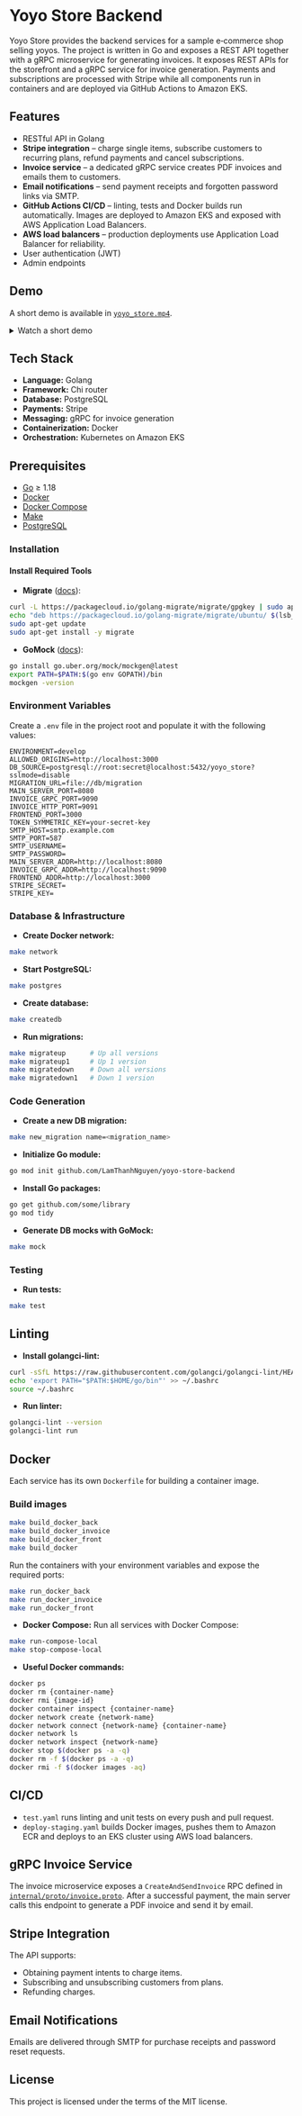 # Yoyo Store Backend

Yoyo Store provides the backend services for a sample e‑commerce shop selling yoyos. The project is written in Go and exposes a REST API together with a gRPC microservice for generating invoices.
It exposes REST APIs for the storefront and a gRPC service for invoice generation. Payments and subscriptions are processed with Stripe while all components run in containers and are deployed via GitHub Actions to Amazon EKS.
## Features

- RESTful API in Golang
- **Stripe integration** – charge single items, subscribe customers to recurring plans, refund payments and cancel subscriptions.
- **Invoice service** – a dedicated gRPC service creates PDF invoices and emails them to customers.
- **Email notifications** – send payment receipts and forgotten password links via SMTP.
- **GitHub Actions CI/CD** – linting, tests and Docker builds run automatically. Images are deployed to Amazon EKS and exposed with AWS Application Load Balancers.
- **AWS load balancers** – production deployments use Application Load Balancer for reliability.
- User authentication (JWT)
- Admin endpoints

## Demo

A short demo is available in [`yoyo_store.mp4`](yoyo_store.mp4).
<details>
<summary>Watch a short demo</summary>

<video src="yoyo_store.mp4" controls width="600"></video>

</details>

## Tech Stack

- **Language:** Golang
- **Framework:** Chi router
- **Database:** PostgreSQL
- **Payments:** Stripe
- **Messaging:** gRPC for invoice generation
- **Containerization:** Docker
- **Orchestration:** Kubernetes on Amazon EKS

## Prerequisites

- [Go](https://golang.org/doc/install) ≥ 1.18
- [Docker](https://docs.docker.com/get-docker/)
- [Docker Compose](https://docs.docker.com/compose/)
- [Make](https://www.gnu.org/software/make/)
- [PostgreSQL](https://www.postgresql.org/)


### Installation

#### Install Required Tools

- **Migrate** ([docs](https://github.com/golang-migrate/migrate/tree/master/cmd/migrate)):
```bash
curl -L https://packagecloud.io/golang-migrate/migrate/gpgkey | sudo apt-key add -
echo "deb https://packagecloud.io/golang-migrate/migrate/ubuntu/ $(lsb_release -sc) main" | sudo tee /etc/apt/sources.list.d/migrate.list
sudo apt-get update
sudo apt-get install -y migrate
```

- **GoMock** ([docs](https://github.com/uber-go/mock)):
```bash
go install go.uber.org/mock/mockgen@latest
export PATH=$PATH:$(go env GOPATH)/bin
mockgen -version
```

### Environment Variables

Create a `.env` file in the project root and populate it with the following values:

```env
ENVIRONMENT=develop
ALLOWED_ORIGINS=http://localhost:3000
DB_SOURCE=postgresql://root:secret@localhost:5432/yoyo_store?sslmode=disable
MIGRATION_URL=file://db/migration
MAIN_SERVER_PORT=8080
INVOICE_GRPC_PORT=9090
INVOICE_HTTP_PORT=9091
FRONTEND_PORT=3000
TOKEN_SYMMETRIC_KEY=your-secret-key
SMTP_HOST=smtp.example.com
SMTP_PORT=587
SMTP_USERNAME=
SMTP_PASSWORD=
MAIN_SERVER_ADDR=http://localhost:8080
INVOICE_GRPC_ADDR=http://localhost:9090
FRONTEND_ADDR=http://localhost:3000
STRIPE_SECRET=
STRIPE_KEY=
```

### Database & Infrastructure

- **Create Docker network:**
```bash
make network
```

- **Start PostgreSQL:**
```bash
make postgres
```

- **Create database:**
```bash
make createdb
```

- **Run migrations:**
```bash
make migrateup      # Up all versions
make migrateup1     # Up 1 version
make migratedown    # Down all versions
make migratedown1   # Down 1 version
```

### Code Generation

- **Create a new DB migration:**
```bash
make new_migration name=<migration_name>
```

- **Initialize Go module:**
```bash
go mod init github.com/LamThanhNguyen/yoyo-store-backend
```

- **Install Go packages:**
```bash
go get github.com/some/library
go mod tidy
```

- **Generate DB mocks with GoMock:**
```bash
make mock
```

### Testing

- **Run tests:**
```bash
make test
```

## Linting

- **Install golangci-lint:**
```bash
curl -sSfL https://raw.githubusercontent.com/golangci/golangci-lint/HEAD/install.sh | sh -s -- -b $(go env GOPATH)/bin v2.1.6
echo 'export PATH="$PATH:$HOME/go/bin"' >> ~/.bashrc
source ~/.bashrc
```

- **Run linter:**
```bash
golangci-lint --version
golangci-lint run
```

## Docker

Each service has its own `Dockerfile` for building a container image.

### Build images

```bash
make build_docker_back
make build_docker_invoice
make build_docker_front
make build_docker
```

Run the containers with your environment variables and expose the required ports:

```bash
make run_docker_back
make run_docker_invoice
make run_docker_front
```

- **Docker Compose:**
Run all services with Docker Compose:
```bash
make run-compose-local
make stop-compose-local
```

- **Useful Docker commands:**
```bash
docker ps
docker rm {container-name}
docker rmi {image-id}
docker container inspect {container-name}
docker network create {network-name}
docker network connect {network-name} {container-name}
docker network ls
docker network inspect {network-name}
docker stop $(docker ps -a -q)
docker rm -f $(docker ps -a -q)
docker rmi -f $(docker images -aq)
```

## CI/CD

- `test.yaml` runs linting and unit tests on every push and pull request.
- `deploy-staging.yaml` builds Docker images, pushes them to Amazon ECR and deploys to an EKS cluster using AWS load balancers.

## gRPC Invoice Service

The invoice microservice exposes a `CreateAndSendInvoice` RPC defined in [`internal/proto/invoice.proto`](internal/proto/invoice.proto). After a successful payment, the main server calls this endpoint to generate a PDF invoice and send it by email.

## Stripe Integration

The API supports:

- Obtaining payment intents to charge items.
- Subscribing and unsubscribing customers from plans.
- Refunding charges.

## Email Notifications

Emails are delivered through SMTP for purchase receipts and password reset requests.

## License

This project is licensed under the terms of the MIT license.